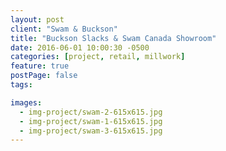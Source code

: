 ```yaml
---
layout: post
client: "Swam & Buckson"
title: "Buckson Slacks & Swam Canada Showroom"
date: 2016-06-01 10:00:30 -0500
categories: [project, retail, millwork]
feature: true
postPage: false
tags:

images:
  - img-project/swam-2-615x615.jpg
  - img-project/swam-1-615x615.jpg
  - img-project/swam-3-615x615.jpg
---
```

